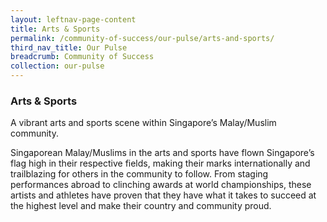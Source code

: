```yaml
---
layout: leftnav-page-content
title: Arts & Sports
permalink: /community-of-success/our-pulse/arts-and-sports/
third_nav_title: Our Pulse
breadcrumb: Community of Success
collection: our-pulse
---
```


### **Arts & Sports**
A vibrant arts and sports scene within Singapore’s Malay/Muslim community.

Singaporean Malay/Muslims in the arts and sports have flown Singapore’s flag high in their respective fields, making their marks internationally and trailblazing for others in the community to follow. From staging performances abroad to clinching awards at world championships, these artists and athletes have proven that they have what it takes to succeed at the highest level and make their country and community proud.
